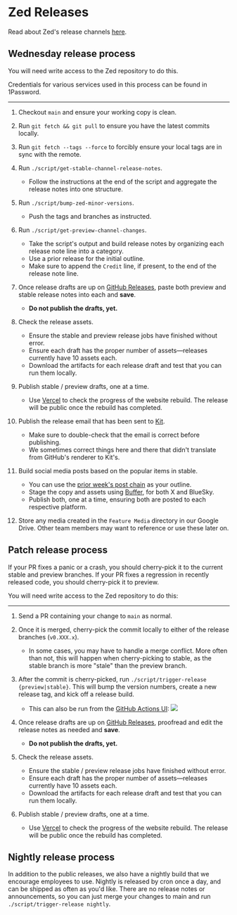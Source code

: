 # Zed Releases

Read about Zed's release channels [here](https://zed.dev/faq#what-are-the-release-channels).

## Wednesday release process

You will need write access to the Zed repository to do this.

Credentials for various services used in this process can be found in 1Password.

---

1. Checkout `main` and ensure your working copy is clean.

1. Run `git fetch && git pull` to ensure you have the latest commits locally.

1. Run `git fetch --tags --force` to forcibly ensure your local tags are in sync with the remote.

1. Run `./script/get-stable-channel-release-notes`.

   - Follow the instructions at the end of the script and aggregate the release notes into one structure.

1. Run `./script/bump-zed-minor-versions`.

   - Push the tags and branches as instructed.

1. Run `./script/get-preview-channel-changes`.

   - Take the script's output and build release notes by organizing each release note line into a category.
   - Use a prior release for the initial outline.
   - Make sure to append the `Credit` line, if present, to the end of the release note line.

1. Once release drafts are up on [GitHub Releases](https://github.com/zed-industries/zed/releases), paste both preview and stable release notes into each and **save**.

   - **Do not publish the drafts, yet.**

1. Check the release assets.

   - Ensure the stable and preview release jobs have finished without error.
   - Ensure each draft has the proper number of assets—releases currently have 10 assets each.
   - Download the artifacts for each release draft and test that you can run them locally.

1. Publish stable / preview drafts, one at a time.

   - Use [Vercel](https://vercel.com/zed-industries/zed-dev) to check the progress of the website rebuild.
     The release will be public once the rebuild has completed.

1. Publish the release email that has been sent to [Kit](https://kit.com).

   - Make sure to double-check that the email is correct before publishing.
   - We sometimes correct things here and there that didn't translate from GitHub's renderer to Kit's.

1. Build social media posts based on the popular items in stable.

   - You can use the [prior week's post chain](https://zed.dev/channel/tweets-23331) as your outline.
   - Stage the copy and assets using [Buffer](https://buffer.com), for both X and BlueSky.
   - Publish both, one at a time, ensuring both are posted to each respective platform.

1. Store any media created in the `Feature Media` directory in our Google Drive.
   Other team members may want to reference or use these later on.

## Patch release process

If your PR fixes a panic or a crash, you should cherry-pick it to the current stable and preview branches.
If your PR fixes a regression in recently released code, you should cherry-pick it to preview.

You will need write access to the Zed repository to do this:

---

1. Send a PR containing your change to `main` as normal.

1. Once it is merged, cherry-pick the commit locally to either of the release branches (`v0.XXX.x`).

   - In some cases, you may have to handle a merge conflict.
     More often than not, this will happen when cherry-picking to stable, as the stable branch is more "stale" than the preview branch.

1. After the commit is cherry-picked, run `./script/trigger-release {preview|stable}`.
   This will bump the version numbers, create a new release tag, and kick off a release build.

   - This can also be run from the [GitHub Actions UI](https://github.com/zed-industries/zed/actions/workflows/bump_patch_version.yml):
     ![](https://github.com/zed-industries/zed/assets/1486634/9e31ae95-09e1-4c7f-9591-944f4f5b63ea)

1. Once release drafts are up on [GitHub Releases](https://github.com/zed-industries/zed/releases), proofread and edit the release notes as needed and **save**.

   - **Do not publish the drafts, yet.**

1. Check the release assets.

   - Ensure the stable / preview release jobs have finished without error.
   - Ensure each draft has the proper number of assets—releases currently have 10 assets each.
   - Download the artifacts for each release draft and test that you can run them locally.

1. Publish stable / preview drafts, one at a time.
   - Use [Vercel](https://vercel.com/zed-industries/zed-dev) to check the progress of the website rebuild.
     The release will be public once the rebuild has completed.

## Nightly release process

In addition to the public releases, we also have a nightly build that we encourage employees to use.
Nightly is released by cron once a day, and can be shipped as often as you'd like.
There are no release notes or announcements, so you can just merge your changes to main and run `./script/trigger-release nightly`.
